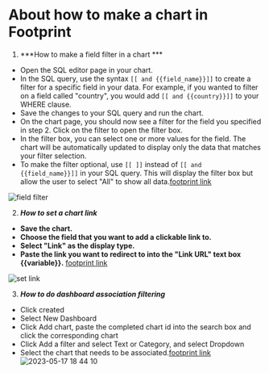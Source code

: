 # About how to make a chart in Footprint
1.  ***How to make a field filter in a chart ***
  - Open the SQL editor page in your chart.
  - In the SQL query, use the syntax `[[ and {{field_name}}]]` to create a filter for a specific field in your data. For example, if you wanted to filter on a field called "country", you would add `[[ and {{country}}]]` to your WHERE clause.
  - Save the changes to your SQL query and run the chart.
  - On the chart page, you should now see a filter for the field you specified in step 2. Click on the filter to open the filter box.
  - In the filter box, you can select one or more values for the field. The chart will be automatically updated to display only the data that matches your filter selection.
  - To make the filter optional, use `[[ ]]` instead of `[[ and {{field_name}}]]` in your SQL query. This will display the filter box but allow the user to select "All" to show all data.[footprint link](https://www.footprint.network/chart/39952?editingOnLoad=true)

  
  ![field filter](https://user-images.githubusercontent.com/44665855/236614620-d1f647a2-7592-425c-8221-d2eb71c0e7d1.gif)
  
2. ***How to set a chart link***

 - **Save the chart.**
 - **Choose the field that you want to add a clickable link to.**
 - **Select "Link" as the display type.**
 - **Paste the link you want to redirect to into the "Link URL" text box {{variable}}.** [footprint link](https://www.footprint.network/@0xAlina/Game-Ranking)
 
 
![set link](https://github.com/footprintanalytics/awesome-web3/assets/44665855/5e4ba597-665d-43a2-9437-56d6ebb38e17)

3. ***How to do dashboard association filtering***
 - Click created
 - Select New Dashboard
 - Click Add chart, paste the completed chart id into the search box and click the corresponding chart
 - Click Add a filter and select Text or Category, and select Dropdown
 - Select the chart that needs to be associated.[footprint link](https://www.footprint.network/@Higi/zkSync-Airdrop-Checker?address=0x38c5e0f95b08b663602ec23223e7c0695d30410e)
 ![2023-05-17 18 44 10](https://github.com/footprintanalytics/awesome-web3/assets/44665855/66295e18-adf5-49eb-ba9a-d5448c917330)

